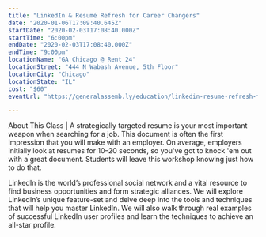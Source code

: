 ```yaml
---
title: "LinkedIn & Resumé Refresh for Career Changers"
date: "2020-01-06T17:09:40.645Z"
startDate: "2020-02-03T17:08:40.000Z"
startTime: "6:00pm"
endDate: "2020-02-03T17:08:40.000Z"
endTime: "9:00pm"
locationName: "GA Chicago @ Rent 24"
locationStreet: "444 N Wabash Avenue, 5th Floor"
locationCity: "Chicago"
locationState: "IL"
cost: "$60"
eventUrl: "https://generalassemb.ly/education/linkedin-resume-refresh-for-career-changers/chicago/93860"

---
```


About This Class | 
A strategically targeted resume is your most important weapon when searching for a job. This document is often the first impression that you will make with an employer. On average, employers initially look at resumes for 10–20 seconds, so you've got to knock 'em out with a great document. Students will leave this workshop knowing just how to do that.

LinkedIn is the world’s professional social network and a vital resource to find business opportunities and form strategic alliances. We will explore LinkedIn’s unique feature-set and delve deep into the tools and techniques that will help you master LinkedIn. We will also walk through real examples of successful LinkedIn user profiles and learn the techniques to achieve an all-star profile.

